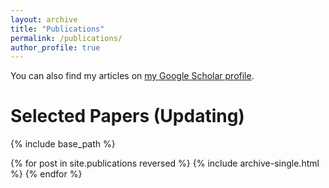 ```yaml
---
layout: archive
title: "Publications"
permalink: /publications/
author_profile: true
---
```


You can also find my articles on [my Google Scholar profile](https://scholar.google.com/citations?user=GbY72eIAAAAJ&hl=en).

Selected Papers (Updating)
===

{% include base_path %}

{% for post in site.publications reversed %}
  {% include archive-single.html %}
{% endfor %}
